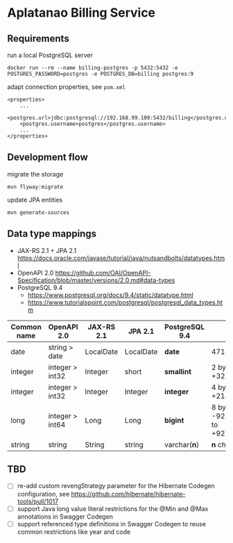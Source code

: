 # Aplatanao Billing Service

## Requirements

run a local PostgreSQL server

    docker run --rm --name billing-postgres -p 5432:5432 -e POSTGRES_PASSWORD=postgres -e POSTGRES_DB=billing postgres:9

adapt connection properties, see `pom.xml`

    <properties>
        ...
        <postgres.url>jdbc:postgresql://192.168.99.100:5432/billing</postgres.url>
        <postgres.username>postgres</postgres.username>
        ...
    </properties>

## Development flow

migrate the storage

    mvn flyway:migrate

update JPA entities

    mvn generate-sources

## Data type mappings

- JAX-RS 2.1 + JPA 2.1 https://docs.oracle.com/javase/tutorial/java/nutsandbolts/datatypes.html
- OpenAPI 2.0 https://github.com/OAI/OpenAPI-Specification/blob/master/versions/2.0.md#data-types
- PostgreSQL 9.4
  - https://www.postgresql.org/docs/9.4/static/datatype.html
  - https://www.tutorialspoint.com/postgresql/postgresql_data_types.htm

| Common name | OpenAPI 2.0     | JAX-RS 2.1  | JPA 2.1   | PostgreSQL 9.4 | Restriction                                           |
| ----------- | --------------- | ----------- | --------- | -------------- |------------------------------------------------------ |
| date        | string > date   | LocalDate   | LocalDate | **date**       | 4713 BC to 5874897 AD                                 |
| integer     | integer > int32 | Integer     | short     | **smallint**   | 2 bytes: -32768 to +32767                             |
| integer     | integer > int32 | Integer     | Integer   | **integer**    | 4 bytes: -2147483648 to +2147483647                   |
| long        | integer > int64 | Long        | Long      | **bigint**     | 8 bytes: -9223372036854775808 to +9223372036854775807 |
| string      | string          | String      | string    | varchar(**n**) | **n** characters                                      |

## TBD

- [ ] re-add custom revengStrategy parameter for the Hibernate Codegen configuration, see https://github.com/hibernate/hibernate-tools/pull/1017
- [ ] support Java long value literal restrictions for the @Min and @Max annotations in Swagger Codegen
- [ ] support referenced type definitions in Swagger Codegen to reuse common restrictions like year and code
